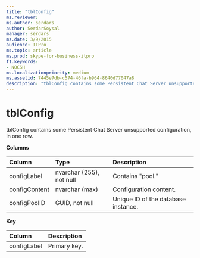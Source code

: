 ```yaml
---
title: "tblConfig"
ms.reviewer: 
ms.author: serdars
author: SerdarSoysal
manager: serdars
ms.date: 3/9/2015
audience: ITPro
ms.topic: article
ms.prod: skype-for-business-itpro
f1.keywords:
- NOCSH
ms.localizationpriority: medium
ms.assetid: 7445e7db-c574-46fa-b964-8640d77047a8
description: "tblConfig contains some Persistent Chat Server unsupported configuration, in one row."
---
```


# tblConfig
 
tblConfig contains some Persistent Chat Server unsupported configuration, in one row.
  
**Columns**

|**Column**|**Type**|**Description**|
|:-----|:-----|:-----|
|configLabel  <br/> |nvarchar (255), not null  <br/> |Contains "pool."  <br/> |
|configContent  <br/> |nvarchar (max)  <br/> |Configuration content.  <br/> |
|configPoolID  <br/> |GUID, not null  <br/> |Unique ID of the database instance.  <br/> |
   
**Key**

|**Column**|**Description**|
|:-----|:-----|
|configLabel  <br/> |Primary key.  <br/> |
   

